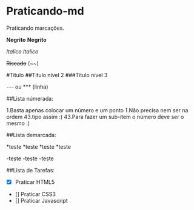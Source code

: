 # Praticando-md
 Praticando marcações.


 
**Negrito** __Negrito__
 
 *Italico* _Italico_

 ~~Riscado~~ (~~)

#Titulo
##Titulo nível 2
###Titulo nível 3

--- ou *** (linha)

##Lista númerada:

1.Basta apenas colocar um número e um ponto
1.Não precisa nem ser na ordem
43.tipo assim :)
   43.Para fazer um sub-item o número deve ser o mesmo :)


##Lista demarcada:

*teste
*teste
*teste
   *teste

-teste
-teste
   -teste


##Lista de Tarefas:

- [x] Praticar HTML5
- [] Praticar CSS3
- [] Praticar Javascript


